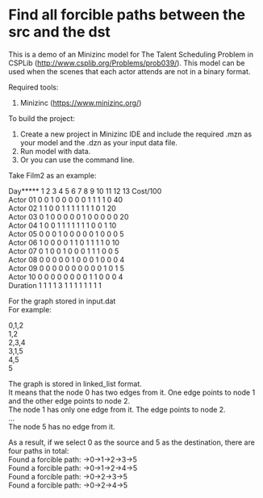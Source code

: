 # Find all forcible paths between the src and the dst
This is a demo of an Minizinc model for The Talent Scheduling Problem in CSPLib (http://www.csplib.org/Problems/prob039/). This model can be used when the scenes that each actor attends are not in a binary format.

Required tools:
 1. Minizinc (https://www.minizinc.org/)
 
To build the project:
 1. Create a new project in Minizinc IDE and include the required .mzn as your model and the .dzn as your input data file.
 2. Run model with data.
 3. Or you can use the command line.

Take Film2 as an example:


Day*****	1	2	3	4	5	6	7	8	9	10	11	12	13	Cost/100</br>
Actor 01	0	0	1	0	0	0	0	0	1	1	1	1	0	40</br>
Actor 02	1	1	0	0	1	1	1	1	1	1	1	0	1	20</br>
Actor 03	0	1	0	0	0	0	0	1	0	0	0	0	0	20</br>
Actor 04	1	0	0	1	1	1	1	1	1	1	0	0	1	10</br>
Actor 05	0	0	0	1	0	0	0	0	0	1	0	0	0	5</br>
Actor 06	1	0	0	0	0	1	1	0	1	1	1	1	0	10</br>
Actor 07	0	1	0	0	1	0	0	0	1	1	1	0	0	5</br>
Actor 08	0	0	0	0	0	1	0	0	0	1	0	0	0	4</br>
Actor 09	0	0	0	0	0	0	0	0	0	0	1	0	1	5</br>
Actor 10 	0	0	0	0	0	0	0	0	1	1	0	0	0	4</br>
Duration	1	1	1	1	3	1	1	1	1	1	1	1	1</br>


 
For the graph stored in input.dat</br>
For example:</br>

0,1,2</br>
1,2</br>
2,3,4</br>
3,1,5</br>
4,5</br>
5</br>

The graph is stored in linked_list format.</br>
It means that the node 0 has two edges from it. One edge points to node 1 and the other edge points to node 2.</br>
The node 1 has only one edge from it. The edge points to node 2.</br>
...</br>
The node 5 has no edge from it.</br>

As a result, if we select 0 as the source and 5 as the destination, there are four paths in total:</br>
Found a forcible path: ->0->1->2->3->5</br>
Found a forcible path: ->0->1->2->4->5</br>
Found a forcible path: ->0->2->3->5</br>
Found a forcible path: ->0->2->4->5</br>

